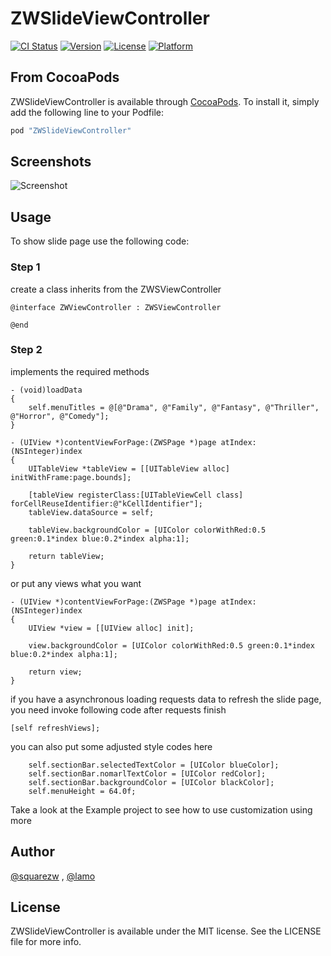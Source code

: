 # ZWSlideViewController

[![CI Status](http://img.shields.io/travis/square/ZWSlideViewController.svg?style=flat)](https://travis-ci.org/square/ZWSlideViewController)
[![Version](https://img.shields.io/cocoapods/v/ZWSlideViewController.svg?style=flat)](http://cocoapods.org/pods/ZWSlideViewController)
[![License](https://img.shields.io/cocoapods/l/ZWSlideViewController.svg?style=flat)](http://cocoapods.org/pods/ZWSlideViewController)
[![Platform](https://img.shields.io/cocoapods/p/ZWSlideViewController.svg?style=flat)](http://cocoapods.org/pods/ZWSlideViewController)

## From CocoaPods

ZWSlideViewController is available through [CocoaPods](http://cocoapods.org). To install
it, simply add the following line to your Podfile:

```ruby
pod "ZWSlideViewController"
```

## Screenshots

![Screenshot](https://github.com/squarezw/ZWSlideViewController/blob/master/screenshot.gif)

## Usage

To show slide page use the following code:

### Step 1

create a class inherits from the ZWSViewController

```
@interface ZWViewController : ZWSViewController

@end
```


### Step 2

implements the required methods

```
- (void)loadData
{
    self.menuTitles = @[@"Drama", @"Family", @"Fantasy", @"Thriller", @"Horror", @"Comedy"];
}

- (UIView *)contentViewForPage:(ZWSPage *)page atIndex:(NSInteger)index
{
    UITableView *tableView = [[UITableView alloc] initWithFrame:page.bounds];

    [tableView registerClass:[UITableViewCell class] forCellReuseIdentifier:@"kCellIdentifier"];
    tableView.dataSource = self;
    
    tableView.backgroundColor = [UIColor colorWithRed:0.5 green:0.1*index blue:0.2*index alpha:1];
    
    return tableView;
}
```

or put any views what you want

```
- (UIView *)contentViewForPage:(ZWSPage *)page atIndex:(NSInteger)index
{
    UIView *view = [[UIView alloc] init];
    
    view.backgroundColor = [UIColor colorWithRed:0.5 green:0.1*index blue:0.2*index alpha:1];
    
    return view;
}

```

if you have a asynchronous loading requests data to refresh the slide page, you need invoke following code after requests finish

```
[self refreshViews];

```

you can also put some adjusted style codes here

```
    self.sectionBar.selectedTextColor = [UIColor blueColor];
    self.sectionBar.nomarlTextColor = [UIColor redColor];
    self.sectionBar.backgroundColor = [UIColor blackColor];
    self.menuHeight = 64.0f;
```

Take a look at the Example project to see how to use customization using more




## Author

[@squarezw](https://github.com/squarezw) , [@lamo](https://github.com/Lamod)

## License

ZWSlideViewController is available under the MIT license. See the LICENSE file for more info.
